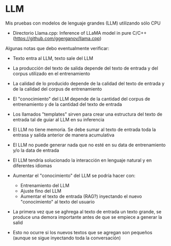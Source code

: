 # LLM
Mis pruebas con modelos de lenguaje grandes (LLM) utilizando sólo CPU

* Directorio Llama.cpp: Inference of LLaMA model in pure C/C++ (https://github.com/ggerganov/llama.cpp)


Algunas notas que debo eventualmente verificar:
* Texto entra al LLM, texto sale del LLM
* La producción del texto de salida depende del texto de entrada y del corpus utilizado en el entrenamiento
* La calidad de lo producido depende de la calidad del texto de entrada y de la calidad del corpus de entrenamiento
* El "conocimiento" del LLM depende de la cantidad del corpus de entrenamiento y de la cantidad del texto de entrada
* Los llamados "templates" sirven para crear una estructura del texto de entrada tal de guiar al LLM en su inferencia
* El LLM no tiene memoria. Se debe sumar al texto de entrada toda la entrasa y salida anterior de manera acumulativa
* El LLM no puede generar nada que no esté en su data de entrenamiento y/o la data de entrada
* El LLM tendría solucionado la interacción en lenguaje natural y en diferentes idiomas
* Aumentar el "conocimiento" del LLM se podría hacer con:
    * Entrenamiento del LLM
    * Ajuste fino del LLM
    * Aumentar el texto de entrada (RAG?) inyectando el nuevo "conocimiento" al texto del usuario

* La primera vez que se aghrega al texto de entrada un texto grande, se produce una demora importante antes de que se empiece a generar la salid
* Esto no ocurre si los nuevos textos que se agregan son pequeños (aunque se sigue inyectando toda la conversación)
